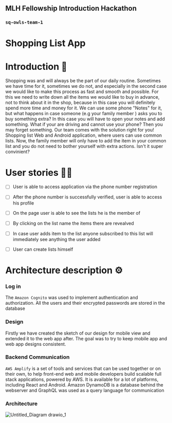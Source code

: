 ## MLH Fellowship Introduction Hackathon
### `sq-owls-team-1`

# Shopping List App

# Introduction :open_book:
Shopping was and will always be the part of our daily routine. Sometimes we have time for it, sometimes we do not, and especially in the second case we would like to make this process as fast and smooth and possible. For this we need to write down all the items we would like to buy in advance, not to think about it in the shop, because in this case you will definitely spend more time and money for it. We can use some phone "Notes" for it, but what happens in case someone (e.g your family member ) asks you to buy something extra? In this case you will have to open your notes and add something. What if your are driving and cannot use your phone? Then you may forget something. Our team comes with the solution right for you! Shopping list Web and Android application, where users can use common lists. Now, the family member will only have to add the item in your common list and you do not need to bother yourself with extra actions. Isn't it super convinient?

# User stories :frowning_man:
- [ ] User is able to access application via the phone number registration
- [ ] After the phone number is successfully verified, user is able to access his profile
- [ ] On the page user is able to see the lists he is the member of
- [ ] By clicking on the list name the items there are revealved
- [ ] In case user adds item to the list anyone subscribed to this list will immediately see anything the user added
- [ ] User can create lists himself


# Architecture description ⚙️
### Log in 

 The `Amazon Cognito` was used to implement authentication and authorization. All the users and their encrypted passwords are stored in the  database


### Design

Firstly we have created the sketch of our design for mobile view and extended it to the web app after. The goal was to try to keep mobile app and web app designs consistent. 

### Backend Communication
`AWS Amplify`  is a set of tools and services that can be used together or on their own, to help front-end web and mobile developers build scalable full stack applications, powered by AWS. It is available for a lot of platforms, including React and Android. Amazon DynamoDB is a database behind the webserver and GraphQL was used as a query language for communication

### Architecture
![Untitled_Diagram drawio_1](https://user-images.githubusercontent.com/57729718/134559332-bb81b704-a3ea-48e5-8091-a184d878864f.png)




